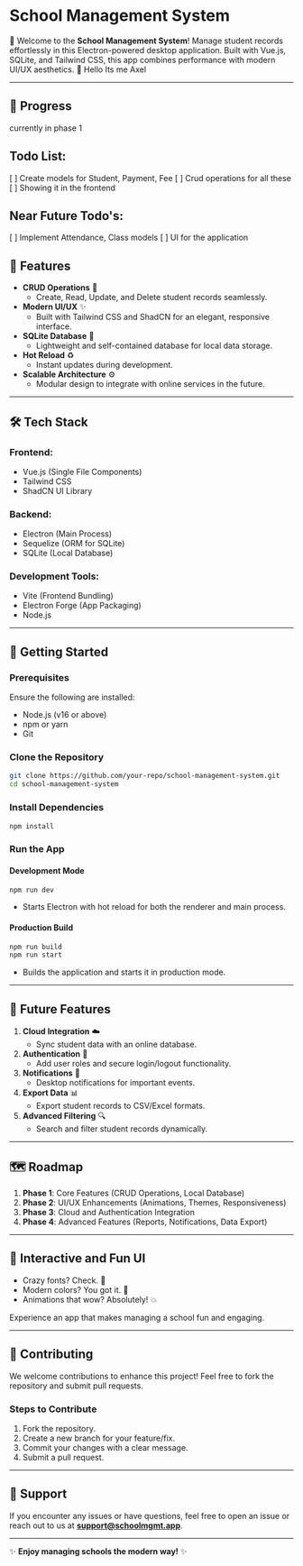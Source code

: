 # **School Management System**

🎉 Welcome to the **School Management System**! Manage student records effortlessly in this Electron-powered desktop application. Built with Vue.js, SQLite, and Tailwind CSS, this app combines performance with modern UI/UX aesthetics. 🚀 Hello Its me Axel

---

## 🍇 **Progress**

currently in phase 1

## Todo List:

[ ] Create models for Student, Payment, Fee
[ ] Crud operations for all these
[ ] Showing it in the frontend

## Near Future Todo's:

[ ] Implement Attendance, Class models
[ ] UI for the application

## 🌟 **Features**

- **CRUD Operations** 📝
  - Create, Read, Update, and Delete student records seamlessly.
- **Modern UI/UX** ✨
  - Built with Tailwind CSS and ShadCN for an elegant, responsive interface.
- **SQLite Database** 📂
  - Lightweight and self-contained database for local data storage.
- **Hot Reload** ♻️
  - Instant updates during development.
- **Scalable Architecture** ⚙️
  - Modular design to integrate with online services in the future.

---

## 🛠️ **Tech Stack**

### **Frontend:**

- Vue.js (Single File Components)
- Tailwind CSS
- ShadCN UI Library

### **Backend:**

- Electron (Main Process)
- Sequelize (ORM for SQLite)
- SQLite (Local Database)

### **Development Tools:**

- Vite (Frontend Bundling)
- Electron Forge (App Packaging)
- Node.js

---

## 🚀 **Getting Started**

### **Prerequisites**

Ensure the following are installed:

- Node.js (v16 or above)
- npm or yarn
- Git

### **Clone the Repository**

```bash
git clone https://github.com/your-repo/school-management-system.git
cd school-management-system
```

### **Install Dependencies**

```bash
npm install
```

### **Run the App**

#### **Development Mode**

```bash
npm run dev
```

- Starts Electron with hot reload for both the renderer and main process.

#### **Production Build**

```bash
npm run build
npm run start
```

- Builds the application and starts it in production mode.

---

## 🌈 **Future Features**

1. **Cloud Integration** ☁️
   - Sync student data with an online database.
2. **Authentication** 🔐
   - Add user roles and secure login/logout functionality.
3. **Notifications** 🔔
   - Desktop notifications for important events.
4. **Export Data** 📊
   - Export student records to CSV/Excel formats.
5. **Advanced Filtering** 🔍
   - Search and filter student records dynamically.

---

## 🗺️ **Roadmap**

1. **Phase 1**: Core Features (CRUD Operations, Local Database)
2. **Phase 2**: UI/UX Enhancements (Animations, Themes, Responsiveness)
3. **Phase 3**: Cloud and Authentication Integration
4. **Phase 4**: Advanced Features (Reports, Notifications, Data Export)

---

## 🎨 **Interactive and Fun UI**

- Crazy fonts? Check. 🎨
- Modern colors? You got it. 🌈
- Animations that wow? Absolutely! 💥

Experience an app that makes managing a school fun and engaging.

---

## 🙌 **Contributing**

We welcome contributions to enhance this project! Feel free to fork the repository and submit pull requests.

### **Steps to Contribute**

1. Fork the repository.
2. Create a new branch for your feature/fix.
3. Commit your changes with a clear message.
4. Submit a pull request.

---

## 💬 **Support**

If you encounter any issues or have questions, feel free to open an issue or reach out to us at **support@schoolmgmt.app**.

---

✨ **Enjoy managing schools the modern way!** ✨

